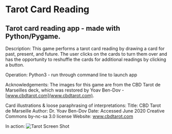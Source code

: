 # Tarot Card Reading
## Tarot card reading app - made with Python/Pygame.

Description:
This game performs a tarot card reading by drawing a card for past, present, and future. 
The user clicks on the cards to turn them over and has the opportunity to reshuffle the 
cards for additional readings by clicking a button.

Operation:
Python3 - run through command line to launch app

Acknowledgements:
The images for this game are from the CBD Tarot de Marseilles deck, which was restored by 
Yoav Ben-Dov - [www.cbdtarot.com](www.cbdtarot.com).

Card illustrations & loose paraphrasing of interpretations:
Title: CBD Tarot de Marseille
Author: Dr. Yoav Ben-Dov
Date: Accessed June 2020
Creative Commons by-nc-sa 3.0 license
Website: www.cbdtarot.com

In action:
![Tarot Screen Shot](https://raw.github.com/afairley19/tarot/images/tarot_screenshot.png)
